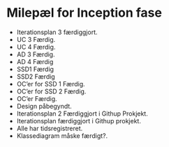 # Milepæl for Inception fase
* Iterationsplan 3 færdiggjort.
* UC 3 Færdig.
* UC 4 Færdig.
* AD 3 Færdig.
* AD 4 Færdig
* SSD1 Færdig
* SSD2 Færdig
* OC’er for SSD 1 Færdig.
* OC’er for SSD 2 Færdig.
* OC’er Færdig.
* Design påbegyndt.
* Iterationsplan 2 Færdiggjort i Githup Prokjekt. 
* Iterationsplan færdiggjort i Githup prokjekt. 
* Alle har tidsregistreret.
* Klassediagram måske færdigt?.

